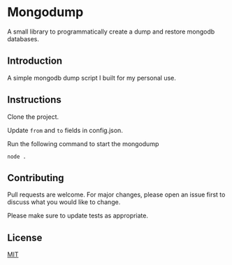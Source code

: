 # Mongodump

A small library to programmatically create a dump and restore mongodb databases.
## Introduction

A simple mongodb dump script I built for my personal use.


## Instructions

Clone the project.

Update `from` and `to` fields in config.json.

Run the following command to start the mongodump

`node . `


## Contributing
Pull requests are welcome. For major changes, please open an issue first to discuss what you would like to change.

Please make sure to update tests as appropriate.

## License
[MIT](https://choosealicense.com/licenses/mit/)